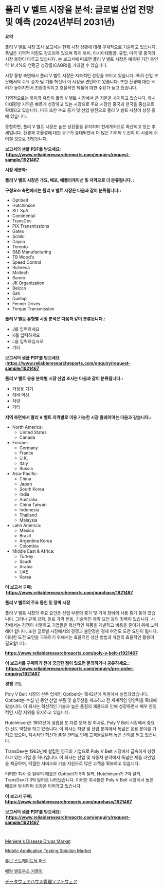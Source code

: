 <p><h1>폴리 V 벨트 시장을 분석: 글로벌 산업 전망 및 예측 (2024년부터 2031년)</h1></p><p><strong>요약</strong></p>
<p><p>폴리 V 벨트 시장 조사 보고서는 현재 시장 상황에 대해 구체적으로 기술하고 있습니다. 폭넓은 지역적 퍼짐도 강조되어 있으며 특히 북미, 아시아태평양, 유럽, 미국 및 중국의 시장 동향이 다루고 있습니다. 본 보고서에 따르면 폴리 V 벨트 시장은 예측된 기간 동안 약 14.4%의 연평균 성장률(CAGR)을 기대할 수 있습니다.</p><p>시장 동향 측면에서 폴리 V 벨트 시장은 지속적인 성장을 보이고 있습니다. 특히 산업 부문에서의 수요 증가 및 기술 혁신이 이 시장을 견인하고 있습니다. 또한 환경에 대한 우려가 높아지면서 친환경적이고 효율적인 제품에 대한 수요가 늘고 있습니다.</p><p>지역적으로는 북미와 유럽이 폴리 V 벨트 시장에서 큰 지분을 차지하고 있습니다. 아시아태평양 지역은 빠르게 성장하고 있는 시장으로 주요 시장인 중국과 한국을 중심으로 확대되고 있습니다. 미국 또한 수요 증가 및 산업 발전으로 폴리 V 벨트 시장이 성장 중에 있습니다.</p><p>종합하면, 폴리 V 벨트 시장은 높은 성장률을 유지하며 전세계적으로 확산되고 있는 추세입니다. 환경과 효율성에 대한 요구가 증대되면서 더 많은 기회와 도전이 이 시장에 주어질 것으로 전망됩니다.</p></p>
<p><strong>보고서의 샘플 PDF를 받으세요: &nbsp;<a href="https://www.reliableresearchreports.com/enquiry/request-sample/1921467">https://www.reliableresearchreports.com/enquiry/request-sample/1921467</a></strong></p>
<p><strong>시장 세분화:</strong></p>
<p><strong> 폴리 V 벨트 시장은 개요, 배포, 애플리케이션 및 지역으로 더 분류됩니다. :</strong></p>
<p><strong>구성요소 측면에서는 폴리 V 벨트 시장은 다음과 같이 분류됩니다.:</strong></p>
<p><ul><li>Optibelt</li><li>Hutchinson</li><li>SIT SpA</li><li>Continental</li><li>TransDev</li><li>PIX Transmissions</li><li>Gates</li><li>Schiki</li><li>Dayco</li><li>Toronto</li><li>B&B Manufacturing</li><li>TB Wood's</li><li>Speed Control</li><li>Rulmeca</li><li>Moltech</li><li>Bando</li><li>JK Organization</li><li>Belcon</li><li>Sati</li><li>Dunlop</li><li>Fenner Drives</li><li>Torque Transmission</li></ul></p>
<p><strong> 폴리 V 벨트 유형별 시장 분석은 다음과 같이 분류됩니다.:</strong></p>
<p><ul><li>J를 입력하세요</li><li>K를 입력하세요</li><li>L을 입력하십시오</li><li>기타</li></ul></p>
<p><strong>보고서의 샘플 PDF를 받으세요 :<a href="https://www.reliableresearchreports.com/enquiry/request-sample/1921467">https://www.reliableresearchreports.com/enquiry/request-sample/1921467</a></strong></p>
<p><strong> 폴리 V 벨트 응용 분야별 시장 산업 조사는 다음과 같이 분류됩니다.:</strong></p>
<p><ul><li>가정용 기기</li><li>헤비 머신</li><li>차량</li><li>기타</li></ul></p>
<p><strong>지역 측면에서 폴리 V 벨트 지역별로 이용 가능한 시장 플레이어는 다음과 같습니다.:</strong></p>
<p><ul>
    <li>
        North America:
        <ul>
            <li>United States</li>
            <li>Canada</li>
        </ul>
    </li>
    <li>
        Europe:
        <ul>
            <li>Germany</li>
            <li>France</li>
            <li>U.K.</li>
            <li>Italy</li>
            <li>Russia</li>
        </ul>
    </li>
    <li>
        Asia-Pacific:
        <ul>
            <li>China</li>
            <li>Japan</li>
            <li>South Korea</li>
            <li>India</li>
            <li>Australia</li>
            <li>China Taiwan</li>
            <li>Indonesia</li>
            <li>Thailand</li>
            <li>Malaysia</li>
        </ul>
    </li>
    <li>
        Latin America:
        <ul>
            <li>Mexico</li>
            <li>Brazil</li>
            <li>Argentina Korea</li>
            <li>Colombia</li>
        </ul>
    </li>
    <li>
        Middle East & Africa:
        <ul>
            <li>Turkey</li>
            <li>Saudi</li>
            <li>Arabia</li>
            <li>UAE</li>
            <li>Korea</li>
        </ul>
    </li>
    </ul></p>
<p><strong>이 보고서 구매: &nbsp;<a href="https://www.reliableresearchreports.com/purchase/1921467">https://www.reliableresearchreports.com/purchase/1921467</a></strong></p>
<p><strong>폴리 V 벨트의 주요 동인 및 장벽 시장</strong></p>
<p><p>폴리 V 벨트 시장의 주요 요인은 산업 부문의 증가 및 기계 장비의 사용 증가 등이 있습니다. 그러나 규제 강화, 원료 가격 변동, 기술적인 제약 요인 등의 장벽이 있습니다. 시장에서는 경쟁이 치열하고 기업들은 혁신적인 제품을 개발하고 비용을 줄이기 위해 노력해야 합니다. 또한 글로벌 시장에서의 경쟁과 불안정한 경제 여건도 도전 요인이 됩니다. 이러한 도전 요인을 극복하기 위해서는 효율적인 생산 방법과 자원의 효율적인 활용이 필요합니다.</p></p>
<p><strong><a href="https://www.reliableresearchreports.com/poly-v-belt-r1921467">https://www.reliableresearchreports.com/poly-v-belt-r1921467</a></strong></p>
<p><strong>이 보고서를 구매하기 전에 궁금한 점이 있으면 문의하거나 공유하세요.: &nbsp;<a href="https://www.reliableresearchreports.com/enquiry/pre-order-enquiry/1921467">https://www.reliableresearchreports.com/enquiry/pre-order-enquiry/1921467</a></strong></p>
<p><strong>경쟁 구도</strong></p>
<p><p>Poly V Belt 시장의 선두 업체인 Optibelt는 1942년에 독일에서 설립되었습니다. Optibelt는 수십 년 동안 산업 부품 및 솔루션을 제조하고 전 세계적인 영향력을 확대해 왔습니다. 이 회사는 혁신적인 기술과 높은 품질의 제품으로 인해 성장하면서 매우 안정적인 시장 지위를 유지하고 있습니다.</p><p>Hutchinson은 1853년에 설립된 또 다른 오래 된 회사로, Poly V Belt 시장에서 중요한 선도 역할을 하고 있습니다. 이 회사는 차량 및 산업 분야에서 폭넓은 응용 분야를 가지고 있으며, 지속적인 혁신과 품질 관리로 인해 고객들로부터 높은 신뢰를 얻고 있습니다.</p><p>TransDev는 1962년에 설립된 영국의 기업으로 Poly V Belt 시장에서 급속하게 성장하고 있는 기업 중 하나입니다. 이 회사는 산업 및 자동차 분야에서 폭넓은 제품 라인업을 제공하며, 탁월한 서비스와 기술 지원으로 많은 고객을 확보하고 있습니다.</p><p>이러한 회사 중 일부의 매출은 Optibelt가 5억 달러, Hutchinson가 7억 달러, TransDev가 3억 달러로 나타났습니다. 이러한 회사들은 Poly V Belt 시장에서 높은 매출을 달성하며 성장을 이어가고 있습니다.</p></p>
<p><strong>이 보고서 구매: &nbsp; <a href="https://www.reliableresearchreports.com/purchase/1921467">https://www.reliableresearchreports.com/purchase/1921467</a></strong></p>
<p><strong>보고서의 샘플 PDF를 받으세요: &nbsp;<a href="https://www.reliableresearchreports.com/enquiry/request-sample/1921467">https://www.reliableresearchreports.com/enquiry/request-sample/1921467</a></strong><strong></strong></p>
<p>&nbsp;</p>
<p><p><a href="https://github.com/luckyshygirl/Market-Research-Report-List-4/blob/main/menieres-disease-drugs-market.md">Meniere's Disease Drugs Market</a></p><p><a href="https://github.com/markusgodoy/Market-Research-Report-List-3/blob/main/mobile-application-testing-solution-market.md">Mobile Application Testing Solution Market</a></p><p><a href="https://medium.com/@stanleylyittle554467/%ED%8A%9C%EB%B8%8C-%EA%B9%8D%EB%8A%94-%EA%B8%B0%EA%B3%84-%EC%8B%9C%EC%9E%A5-%EC%84%B1%EA%B3%B5%EC%A0%81%EC%9D%B8-%EB%B9%84%EC%A6%88%EB%8B%88%EC%8A%A4-%EC%A0%84%EB%9E%B5%EC%9D%98-%EC%97%B4%EC%87%A0-2031%EB%85%84%EA%B9%8C%EC%A7%80-%EC%98%88%EC%B8%A1-132d03c8a772">튜브 스트레이트닝 머신</a></p><p><a href="https://github.com/rcabello548/Market-Research-Report-List-1/blob/main/781605048765.md">메탈 벨로우즈 커플링</a></p><p><a href="https://github.com/zjkmgcs938405/Market-Research-Report-List-2/blob/main/465779152921.md">データウェアハウス管理ソフトウェア</a></p></p>